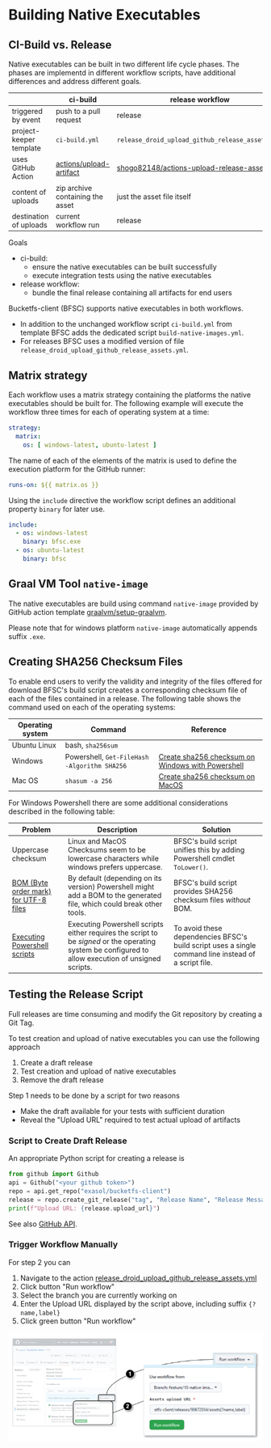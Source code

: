 # Building Native Executables

## CI-Build vs. Release

Native executables can be built in two different life cycle phases. The phases are implementd in different workflow scripts, have additional differences and address different goals.

|                         | ci-build                         | release workflow                                 |
|-------------------------|----------------------------------|--------------------------------------------------|
| triggered by event      | push to a pull request           | release                                          |
| project-keeper template | `ci-build.yml`                   | `release_droid_upload_github_release_assets.yml` |
| uses GitHub Action      | [actions/upload-artifact](https://github.com/actions/upload-artifact) | [shogo82148/actions-upload-release-asset](https://github.com/shogo82148/actions-upload-release-asset) |
| content of uploads      | zip archive containing the asset | just the asset file itself                       |
| destination of uploads  | current workflow run             | release                                          |

Goals
* ci-build:
  * ensure the native executables can be built successfully
  * execute integration tests using the native executables
* release workflow:
  * bundle the final release containing all artifacts for end users

Bucketfs-client (BFSC) supports native executables in both workflows.

* In addition to the unchanged workflow script `ci-build.yml` from template BFSC adds the dedicated script `build-native-images.yml`.
* For releases BFSC uses a modified version of file `release_droid_upload_github_release_assets.yml`.

## Matrix strategy

Each workflow uses a matrix strategy containing the platforms the native executables should be built for. The following example will execute the workflow three times for each of operating system at a time:

```yaml
strategy:
  matrix:
    os: [ windows-latest, ubuntu-latest ]
```

The name of each of the elements of the matrix is used to define the execution platform for the GitHub runner:

```yaml
runs-on: ${{ matrix.os }}
```

Using the `include` directive the workflow script defines an additional property `binary` for later use.

```yaml
include:
  - os: windows-latest
    binary: bfsc.exe
  - os: ubuntu-latest
    binary: bfsc
```

## Graal VM Tool `native-image`

The native executables are build using command `native-image` provided by GitHub action template [graalvm/setup-graalvm](https://github.com/graalvm/setup-graalvm).

Please note that for windows platform `native-image` automatically appends suffix `.exe`.

## Creating SHA256 Checksum Files

To enable end users to verify the validity and integrity of the files offered for download BFSC's build script creates a corresponding checksum file of each of the files contained in a release. The following table shows the command used on each of the operating systems:

| Operating system | Command                                      | Reference |
|------------------|----------------------------------------------|-----------|
| Ubuntu Linux     | bash, `sha256sum`                            |           |
| Windows          | Powershell, `Get-FileHash -Algorithm SHA256` | [Create sha256 checksum on Windows with Powershell](https://learn.microsoft.com/en-us/powershell/module/microsoft.powershell.utility/get-filehash?view=powershell-7.3) |
| Mac OS           | `shasum -a 256`                              | [Create sha256 checksum on MacOS](https://unix.stackexchange.com/questions/426837/no-sha256sum-in-macos) |

For Windows Powershell there are some additional considerations described in the following table:

| Problem | Description | Solution |
|---------|-------------|----------|
| Uppercase checksum | Linux and MacOS Checksums seem to be lowercase characters while windows prefers uppercase. | BFSC's build script unifies this by adding Powershell cmdlet `ToLower()`. |
| [BOM (Byte order mark) for UTF-8 files](https://learn.microsoft.com/en-us/powershell/module/microsoft.powershell.core/about/about_character_encoding?view=powershell-7.3) | By default (depending on its version) Powershell might add a BOM to the generated file, which could break other tools. | BFSC's build script provides SHA256 checksum files *without* BOM. |
| [Executing Powershell scripts](https://stackoverflow.com/questions/2035193/how-to-run-a-powershell-script) | Executing Powershell scripts either requires the script to be *signed* or the operating system be configured to allow execution of unsigned scripts. | To avoid these dependencies BFSC's build script uses a single command line instead of a script file. |

## Testing the Release Script

Full releases are time consuming and modify the Git repository by creating a Git Tag.

To test creation and upload of native executables you can use the following approach

1. Create a draft release
2. Test creation and upload of native executables
3. Remove the draft release

Step 1 needs to be done by a script for two reasons
* Make the draft available for your tests with sufficient duration
* Reveal the "Upload URL" required to test actual upload of artifacts

### Script to Create Draft Release

An appropriate Python script for creating a release is

```python
from github import Github
api = Github("<your github token>")
repo = api.get_repo("exasol/bucketfs-client")
release = repo.create_git_release("tag", "Release Name", "Release Message", draft=True)
print(f"Upload URL: {release.upload_url}")
```

See also [GitHub API](https://pygithub.readthedocs.io/en/latest/github_objects/Repository.html).

### Trigger Workflow Manually

For step 2 you can
1. Navigate to the action [release_droid_upload_github_release_assets.yml](https://github.com/exasol/bucketfs-client/actions/workflows/release_droid_upload_github_release_assets.yml)
2. Click button "Run workflow"
3. Select the branch you are currently working on
4. Enter the Upload URL displayed by the script above, including suffix `{?name,label}`
5. Click green button "Run workflow"

![screenshot](run_workflow.png)
